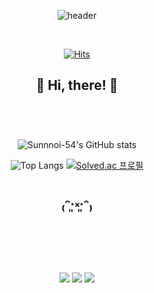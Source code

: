 <div align="center">

![header](https://capsule-render.vercel.app/api?type=cylinder&height=150&section=header&text=Sunyoung's%20blog%20&fontSize=32&animation=twinkling&color=auto&customColorList=12)

<br/>

[![Hits](https://hits.seeyoufarm.com/api/count/incr/badge.svg?url=https%3A%2F%2Fgithub.com%2Fsunnyoi-54%2Fsunnyoi-54&count_bg=%23F4BBBB&title_bg=%23555555&icon=&icon_color=%23E7E7E7&title=hits&edge_flat=false)](https://hits.seeyoufarm.com)

:seedling: **Hi, there!** :seedling:
<br/>
<br/>
---
<br/>

![Sunnnoi-54's GitHub stats](https://github-readme-stats.vercel.app/api?username=Sunnyoi-54&show_icons=true&theme=onedark)


![Top Langs](https://github-readme-stats.vercel.app/api/top-langs/?username=Sunnyoi-54&layout=compact)
[![Solved.ac 프로필](http://mazassumnida.wtf/api/generate_badge?boj=sunyoungj)](https://solved.ac/sunyoungj)

₍ᵔ·͈༝·͈ᵔ₎
<br/>
<br/>
---
<br/>

<img src="https://img.shields.io/badge/java-007396?style=for-the-badge&logo=java&logoColor=white"> <img src="https://img.shields.io/badge/spring-6DB33F?style=for-the-badge&logo=spring&logoColor=white"> <img src="https://img.shields.io/badge/github-181717?style=for-the-badge&logo=github&logoColor=white">

</div>
